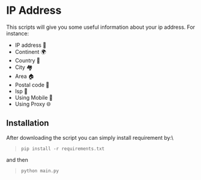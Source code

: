 # IP Address 

This scripts will give you some useful information about your ip address. For instance:
- IP address 🧭 
-    Continent 🌍
-    Country 🗾
-    City 🏘️
-    Area 🏠
-    Postal code 📮
-    Isp 🏢 
-    Using Mobile 📱
-    Using Proxy 🌐

## Installation
After downloading the script you can simply install requirement by:\
> `pip install -r requirements.txt`

and then 
> `python main.py`